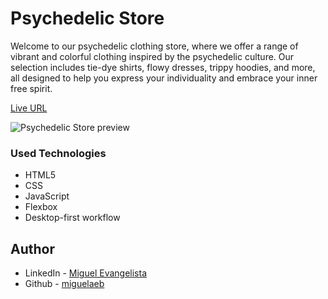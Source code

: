 # Psychedelic Store

Welcome to our psychedelic clothing store, where we offer a range of vibrant and colorful clothing inspired by the psychedelic culture. Our selection includes tie-dye shirts, flowy dresses, trippy hoodies, and more, all designed to help you express your individuality and embrace your inner free spirit.

[Live URL](https://miguelaeb.github.io/psicodelic-store/)

![Psychedelic Store preview](../psychedelic-store/design/FireShot%20Capture%20002%20-%20Home%20-%20127.0.0.1.png)

### Used Technologies

- HTML5 
- CSS 
- JavaScript
- Flexbox
- Desktop-first workflow

## Author

- LinkedIn - [Miguel Evangelista](https://www.linkedin.com/in/miguel-evangelista-8458b9150/)
- Github - [miguelaeb](https://github.com/Miguelaeb)